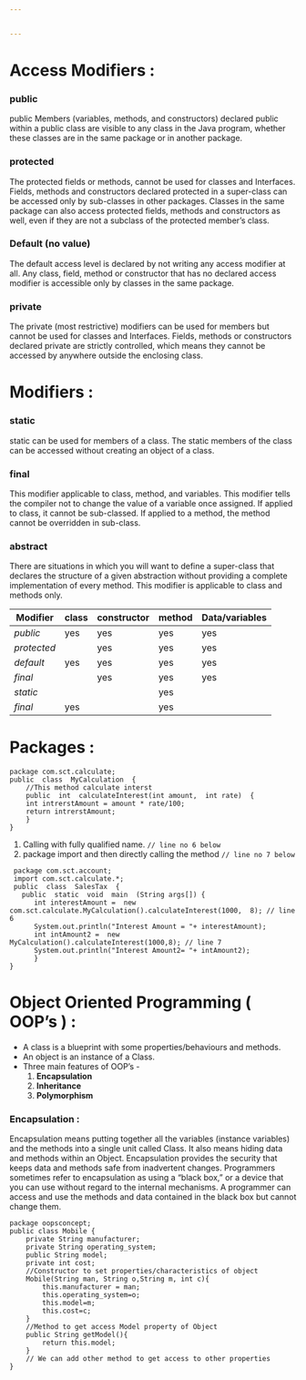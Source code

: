 ```yaml
---


---
```


<h1 id="access-modifiers-">Access Modifiers :</h1>
<h3 id="public">public</h3>
<p>public Members (variables, methods, and constructors) declared public within a public class are visible to any class in the Java program, whether these classes are in the same package or in another package.</p>
<h3 id="protected">protected</h3>
<p>The protected fields or methods, cannot be used for classes and Interfaces. Fields, methods and constructors declared protected in a super-class can be accessed only by sub-classes in other packages. Classes in the same package can also access protected fields, methods and constructors as well, even if they are not a subclass of the protected member’s class.</p>
<h3 id="default-no-value">Default (no value)</h3>
<p>The default access level is declared by not writing any access modifier at all. Any class, field, method or constructor that has no declared access modifier is accessible only by classes in the same package.</p>
<h3 id="private">private</h3>
<p>The private (most restrictive) modifiers can be used for members but cannot be used for classes and Interfaces. Fields, methods or constructors declared private are strictly controlled, which means they cannot be accessed by anywhere outside the enclosing class.</p>
<h1 id="modifiers-">Modifiers :</h1>
<h3 id="static">static</h3>
<p>static can be used for members of a class. The static members of the class can be accessed without creating an object of a class.</p>
<h3 id="final">final</h3>
<p>This modifier applicable to class, method, and variables. This modifier tells the compiler not to change the value of a variable once assigned. If applied to class, it cannot be sub-classed. If applied to a method, the method cannot be overridden in sub-class.</p>
<h3 id="abstract">abstract</h3>
<p>There are situations in which you will want to define a super-class that declares the structure of a given abstraction without providing a complete implementation of every method. This modifier is applicable to class and methods only.</p>

<table>
<thead>
<tr>
<th>Modifier</th>
<th>class</th>
<th>constructor</th>
<th>method</th>
<th>Data/variables</th>
</tr>
</thead>
<tbody>
<tr>
<td><em>public</em></td>
<td>yes</td>
<td>yes</td>
<td>yes</td>
<td>yes</td>
</tr>
<tr>
<td><em>protected</em></td>
<td></td>
<td>yes</td>
<td>yes</td>
<td>yes</td>
</tr>
<tr>
<td><em>default</em></td>
<td>yes</td>
<td>yes</td>
<td>yes</td>
<td>yes</td>
</tr>
<tr>
<td><em>final</em></td>
<td></td>
<td>yes</td>
<td>yes</td>
<td>yes</td>
</tr>
<tr>
<td><em>static</em></td>
<td></td>
<td></td>
<td>yes</td>
<td></td>
</tr>
<tr>
<td><em>final</em></td>
<td>yes</td>
<td></td>
<td>yes</td>
<td></td>
</tr>
</tbody>
</table><h1 id="packages-">Packages :</h1>
<pre class=" language-java"><code class="prism  language-java"><span class="token keyword">package</span> com<span class="token punctuation">.</span>sct<span class="token punctuation">.</span>calculate<span class="token punctuation">;</span>
<span class="token keyword">public</span>  <span class="token keyword">class</span>  <span class="token class-name">MyCalculation</span>  <span class="token punctuation">{</span>
	<span class="token comment">//This method calculate interst</span>
	<span class="token keyword">public</span>  <span class="token keyword">int</span>  <span class="token function">calculateInterest</span><span class="token punctuation">(</span><span class="token keyword">int</span> amount<span class="token punctuation">,</span>  <span class="token keyword">int</span> rate<span class="token punctuation">)</span>  <span class="token punctuation">{</span>
	<span class="token keyword">int</span> intrerstAmount <span class="token operator">=</span> amount <span class="token operator">*</span> rate<span class="token operator">/</span><span class="token number">100</span><span class="token punctuation">;</span>  
	<span class="token keyword">return</span> intrerstAmount<span class="token punctuation">;</span>  
	<span class="token punctuation">}</span>  
<span class="token punctuation">}</span>
</code></pre>
<ol>
<li>Calling with fully qualified name.  <code>// line no 6 below</code></li>
<li>package import and then directly calling the method <code>// line no 7 below</code></li>
</ol>
<pre class=" language-java"><code class="prism  language-java"> <span class="token keyword">package</span> com<span class="token punctuation">.</span>sct<span class="token punctuation">.</span>account<span class="token punctuation">;</span>
 <span class="token keyword">import</span> com<span class="token punctuation">.</span>sct<span class="token punctuation">.</span>calculate<span class="token punctuation">.</span>*<span class="token punctuation">;</span>
 <span class="token keyword">public</span>  <span class="token keyword">class</span>  <span class="token class-name">SalesTax</span>  <span class="token punctuation">{</span>
   <span class="token keyword">public</span>  <span class="token keyword">static</span>  <span class="token keyword">void</span>  <span class="token function">main</span>  <span class="token punctuation">(</span>String args<span class="token punctuation">[</span><span class="token punctuation">]</span><span class="token punctuation">)</span> <span class="token punctuation">{</span>
      <span class="token keyword">int</span> interestAmount <span class="token operator">=</span>  <span class="token keyword">new</span> <span class="token class-name">com<span class="token punctuation">.</span>sct<span class="token punctuation">.</span>calculate<span class="token punctuation">.</span>MyCalculation</span><span class="token punctuation">(</span><span class="token punctuation">)</span><span class="token punctuation">.</span><span class="token function">calculateInterest</span><span class="token punctuation">(</span><span class="token number">1000</span><span class="token punctuation">,</span>  <span class="token number">8</span><span class="token punctuation">)</span><span class="token punctuation">;</span> <span class="token comment">// line 6</span>
      System<span class="token punctuation">.</span>out<span class="token punctuation">.</span><span class="token function">println</span><span class="token punctuation">(</span><span class="token string">"Interest Amount = "</span><span class="token operator">+</span> interestAmount<span class="token punctuation">)</span><span class="token punctuation">;</span>
      <span class="token keyword">int</span> intAmount2 <span class="token operator">=</span>  <span class="token keyword">new</span>  <span class="token class-name">MyCalculation</span><span class="token punctuation">(</span><span class="token punctuation">)</span><span class="token punctuation">.</span><span class="token function">calculateInterest</span><span class="token punctuation">(</span><span class="token number">1000</span><span class="token punctuation">,</span><span class="token number">8</span><span class="token punctuation">)</span><span class="token punctuation">;</span> <span class="token comment">// line 7</span>
      System<span class="token punctuation">.</span>out<span class="token punctuation">.</span><span class="token function">println</span><span class="token punctuation">(</span><span class="token string">"Interest Amount2= "</span><span class="token operator">+</span> intAmount2<span class="token punctuation">)</span><span class="token punctuation">;</span>
      <span class="token punctuation">}</span>
<span class="token punctuation">}</span>
</code></pre>
<h1 id="object-oriented-programming---oops--">Object Oriented Programming  ( OOP’s ) :</h1>
<ul>
<li>A class is a blueprint with some properties/behaviours and methods.</li>
<li>An object is an instance of a Class.</li>
<li>Three main features of OOP’s -
<ol>
<li><strong>Encapsulation</strong></li>
<li><strong>Inheritance</strong></li>
<li><strong>Polymorphism</strong></li>
</ol>
</li>
</ul>
<h3 id="encapsulation-">Encapsulation :</h3>
<p>Encapsulation means putting together all the variables (instance variables) and the methods into a single unit called Class. It also means hiding data and methods within an Object. Encapsulation provides the security that keeps data and methods safe from inadvertent changes. Programmers sometimes refer to encapsulation as using a “black box,” or a device that you can use without regard to the internal mechanisms. A programmer can access and use the methods and data contained in the black box but cannot change them.</p>
<pre class=" language-java"><code class="prism  language-java"><span class="token keyword">package</span> oopsconcept<span class="token punctuation">;</span>
<span class="token keyword">public</span> <span class="token keyword">class</span> <span class="token class-name">Mobile</span> <span class="token punctuation">{</span>	
	<span class="token keyword">private</span> String manufacturer<span class="token punctuation">;</span>
	<span class="token keyword">private</span> String operating_system<span class="token punctuation">;</span>
	<span class="token keyword">public</span> String model<span class="token punctuation">;</span>
	<span class="token keyword">private</span> <span class="token keyword">int</span> cost<span class="token punctuation">;</span>
	<span class="token comment">//Constructor to set properties/characteristics of object</span>
	<span class="token function">Mobile</span><span class="token punctuation">(</span>String man<span class="token punctuation">,</span> String o<span class="token punctuation">,</span>String m<span class="token punctuation">,</span> <span class="token keyword">int</span> c<span class="token punctuation">)</span><span class="token punctuation">{</span>
		<span class="token keyword">this</span><span class="token punctuation">.</span>manufacturer <span class="token operator">=</span> man<span class="token punctuation">;</span>
		<span class="token keyword">this</span><span class="token punctuation">.</span>operating_system<span class="token operator">=</span>o<span class="token punctuation">;</span>
		<span class="token keyword">this</span><span class="token punctuation">.</span>model<span class="token operator">=</span>m<span class="token punctuation">;</span>
		<span class="token keyword">this</span><span class="token punctuation">.</span>cost<span class="token operator">=</span>c<span class="token punctuation">;</span>
	<span class="token punctuation">}</span>
	<span class="token comment">//Method to get access Model property of Object</span>
	<span class="token keyword">public</span> String <span class="token function">getModel</span><span class="token punctuation">(</span><span class="token punctuation">)</span><span class="token punctuation">{</span>
		<span class="token keyword">return</span> <span class="token keyword">this</span><span class="token punctuation">.</span>model<span class="token punctuation">;</span>
	<span class="token punctuation">}</span>
	<span class="token comment">// We can add other method to get access to other properties</span>
<span class="token punctuation">}</span>
</code></pre>


